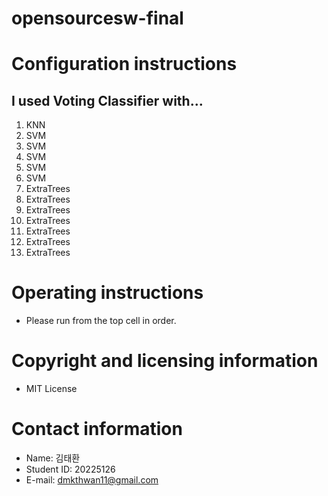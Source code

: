 # opensourcesw-final

# Configuration instructions
## I used Voting Classifier with...
1. KNN
2. SVM
3. SVM
4. SVM
5. SVM
6. SVM
7. ExtraTrees
8. ExtraTrees
9. ExtraTrees
10. ExtraTrees
11. ExtraTrees
12. ExtraTrees
13. ExtraTrees

# Operating instructions
- Please run from the top cell in order.

# Copyright and licensing information
- MIT License

# Contact information
- Name: 김태환
- Student ID: 20225126
- E-mail: dmkthwan11@gmail.com
